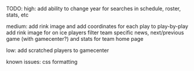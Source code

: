 TODO:
high:
add ability to change year for searches in schedule, roster, stats, etc

medium:
add rink image and add coordinates for each play to play-by-play
add rink image for on ice players
filter team specific news, next/previous game (with gamecenter?) and stats for team home page

low:
add scratched players to gamecenter 

known issues:
css formatting
